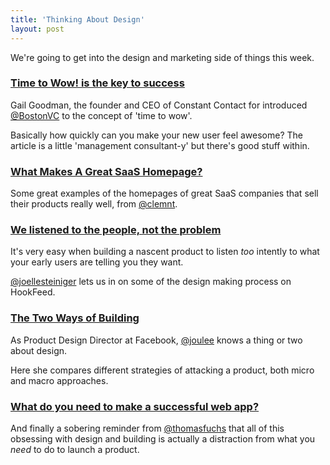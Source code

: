 ```yaml
---
title: 'Thinking About Design'
layout: post
---
```


We're going to get into the design and marketing side of things this week.

### [Time to Wow! is the key to success](http://www.forentrepreneurs.com/time-to-wow/)

Gail Goodman, the founder and CEO of Constant Contact for introduced [@BostonVC](http://twitter.com/BostonVC) to the concept of 'time to wow'.

Basically how quickly can you make your new user feel awesome? The article is a little 'management consultant-y' but there's good stuff within.


### [What Makes A Great SaaS Homepage?](http://blog.frontapp.com/what-makes-a-great-saas-homepage/)

Some great examples of the homepages of great SaaS companies that sell their products really well, from [@clemnt](https://twitter.com/clemnt).


### [We listened to the people, not the problem](https://medium.com/product-design/1816bd8a341a)

It's very easy when building a nascent product to listen *too* intently to what your early users are telling you they want.

[@joellesteiniger](http://twitter.com) lets us in on some of the design making process on HookFeed.


### [The Two Ways of Building](https://medium.com/the-year-of-the-looking-glass/ddc1587cb3f6)

As Product Design Director at Facebook, [@joulee](http://twitter.com/joulee) knows a thing or two about design.

Here she compares different strategies of attacking a product, both micro and macro approaches.


### [What do you need to make a successful web app?](http://mir.aculo.us/2014/04/13/what-do-you-need-to-make-a-successful-web-app/)

And finally a sobering reminder from [@thomasfuchs](http://twitter.com/thomasfuchs) that all of this obsessing with design and building is actually a distraction from what you *need* to do to launch a product.
